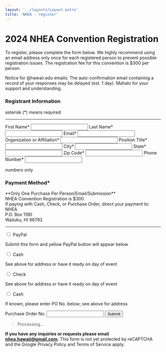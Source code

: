 ```yaml
---
layout: '../layouts/Layout.astro'
title: 'NHEA - register'
---
```


<h1 class="font-[400] text-primary">2024 NHEA Convention Registration</h1>

To register, please complete the form below. We highly recommend using an email address only once for each registered person to prevent possible registration issues. The registration fee for this convention is $300 per person.

Notice for @hawaii.edu emails: The auto-confirmation email containing a record of your responses may be delayed (est. 1 day). Mahalo for your support and understanding.

<form onsubmit="((e) => { e.preventDefault(); const btn = document.querySelector('#action-submit'); btn.setAttribute('disabled', true); const status = document.querySelector('#status'); status.className = ''; const data = new FormData(this); const action = e.target.action; fetch(action, { method: 'POST', body: data }).then(res => res.json()).then(res => res.error ? (status.innerHTML = '<p>There was an error processing your form. Feel free to try again and/or contact us.</p>', status.classList.add('error')) : res ? (status.innerHTML = '<p>Success! Your form submission was processed.</p>', status.classList.add('success')) : (status.innerHTML = '<p>Sorry, something went wrong. Feel free to contact us about this matter.</p>', status.classList.add('Error'))); btn.removeAttribute('disabled') })(event)" action="https://script.google.com/macros/s/AKfycbw-y6YYG9c_3qcujy_-Qqaem0She2U9lBE76UV8m1sBNgryBxxRqAjCT9AUUQKxAsnq/exec?sheetName=2024 Mock Registrants">
  <h3>Registrant Information</h3>
  <p>asterisk (*) means required</p>
  <hr />
  <label>
    First Name*
    <input name="First Name" type="text" required />
  </label>
  <label>
    Last Name*
    <input name="Last Name" type="text" required />
  </label>
  <label>
    Email*
    <input name="Email" type="email" required />
  </label>
  <label>
    Organization or Affiliation*
    <input name="Organization" type="text" required />
  </label>
  <label>
    Position Title*
    <input name="Position" type="text" required />
  </label>
  <label>
    City*
    <input name="City" type="text" required />
  </label>
  <label>
    State*
    <input name="State" type="text" required />
  </label>
  <label>
    Zip Code*
    <input name="Zip" type="text" required />
  </label>
  <label>
    Phone Number*
    <input name="Phone" type="tel" required />
    <p class="hint">numbers only</p>
  </label>
  <h3 class="mb-2">Payment Method*</h3>
  <p class="hint">**Only One Purchase Per Person/Email/Submission**<br />NHEA Convention Registration is $300<br />If paying with Cash, Check, or Purchase Order, direct your payment to:<br />NHEA<br />P.O. Box 1190<br />Wailuku, HI 96793</p>
  <hr />
  <label>
    <input type="radio" name="Payment Method" value="PayPal" />
    <span>PayPal</span>
    <p class="hint">Submit this form and yellow PayPal button will appear below</p>
  </label>
  <label>
    <input type="radio" name="Payment Method" value="Cash" />
    <span>Cash</span>
    <p class="hint">See above for address or have it ready on day of event</p>
  </label>
  <label>
    <input type="radio" name="Payment Method" value="Check" />
    <span>Check</span>
    <p class="hint">See above for address or have it ready on day of event</p>
  </label>
  <label>
    <input type="radio" name="Payment Method" value="Cash" />
    <span>Cash</span>
    <p class="hint">If known, please enter PO No. below; see above for address</p>
  </label>
  <label>
    Purchase Order No.
    <input name="Purchase Order No." type="text" />
  </label>
  <button id="action-submit" type="submit" class="mt-4 py-2 px-5 cursor-pointer">Submit</button>
  <blockquote id="status" class="hidden"><p>Processing...</p></blockquote>
  <p class="text-center"><strong>If you have any inquiries or requests please email <a href="#">nhea.hawaii@gmail.com</a>.</strong> This form is not yet protected by reCAPTCHA and the Google Privacy Policy and Terms of Service apply.</p>
</form>
